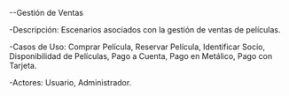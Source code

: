 --Gestión de Ventas

-Descripción:
	Escenarios asociados con la gestión de ventas de películas.

-Casos de Uso:
	Comprar Película, Reservar Película, Identificar Socio, Disponibilidad de Películas, Pago a Cuenta, Pago en Metálico, Pago con Tarjeta.

-Actores:
	Usuario, Administrador.
